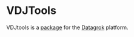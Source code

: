 # VDJTools

VDJtools is a [package](https://datagrok.ai/help/develop/develop#packages) for the [Datagrok](https://datagrok.ai) platform.
